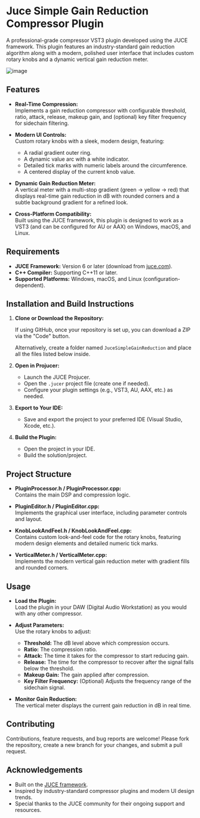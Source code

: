 # Juce Simple Gain Reduction Compressor Plugin

A professional-grade compressor VST3 plugin developed using the JUCE framework. This plugin features an industry-standard gain reduction algorithm along with a modern, polished user interface that includes custom rotary knobs and a dynamic vertical gain reduction meter.

![image](https://github.com/user-attachments/assets/c17bfcd5-7ca8-4ad9-a1fd-37ac46011efc)

## Features

- **Real-Time Compression:**  
  Implements a gain reduction compressor with configurable threshold, ratio, attack, release, makeup gain, and (optional) key filter frequency for sidechain filtering.

- **Modern UI Controls:**  
  Custom rotary knobs with a sleek, modern design, featuring:
  - A radial gradient outer ring.
  - A dynamic value arc with a white indicator.
  - Detailed tick marks with numeric labels around the circumference.
  - A centered display of the current knob value.

- **Dynamic Gain Reduction Meter:**  
  A vertical meter with a multi-stop gradient (green → yellow → red) that displays real-time gain reduction in dB with rounded corners and a subtle background gradient for a refined look.

- **Cross-Platform Compatibility:**  
  Built using the JUCE framework, this plugin is designed to work as a VST3 (and can be configured for AU or AAX) on Windows, macOS, and Linux.

## Requirements

- **JUCE Framework:** Version 6 or later (download from [juce.com](https://juce.com)).
- **C++ Compiler:** Supporting C++11 or later.
- **Supported Platforms:** Windows, macOS, and Linux (configuration-dependent).

## Installation and Build Instructions

1. **Clone or Download the Repository:**

   If using GitHub, once your repository is set up, you can download a ZIP via the "Code" button.

   Alternatively, create a folder named `JuceSimpleGainReduction` and place all the files listed below inside.

2. **Open in Projucer:**

   - Launch the JUCE Projucer.
   - Open the `.jucer` project file (create one if needed).
   - Configure your plugin settings (e.g., VST3, AU, AAX, etc.) as needed.

3. **Export to Your IDE:**

   - Save and export the project to your preferred IDE (Visual Studio, Xcode, etc.).

4. **Build the Plugin:**

   - Open the project in your IDE.
   - Build the solution/project.

## Project Structure

- **PluginProcessor.h / PluginProcessor.cpp:**  
  Contains the main DSP and compression logic.

- **PluginEditor.h / PluginEditor.cpp:**  
  Implements the graphical user interface, including parameter controls and layout.

- **KnobLookAndFeel.h / KnobLookAndFeel.cpp:**  
  Contains custom look-and-feel code for the rotary knobs, featuring modern design elements and detailed numeric tick marks.

- **VerticalMeter.h / VerticalMeter.cpp:**  
  Implements the modern vertical gain reduction meter with gradient fills and rounded corners.

## Usage

- **Load the Plugin:**  
  Load the plugin in your DAW (Digital Audio Workstation) as you would with any other compressor.

- **Adjust Parameters:**  
  Use the rotary knobs to adjust:
  - **Threshold:** The dB level above which compression occurs.
  - **Ratio:** The compression ratio.
  - **Attack:** The time it takes for the compressor to start reducing gain.
  - **Release:** The time for the compressor to recover after the signal falls below the threshold.
  - **Makeup Gain:** The gain applied after compression.
  - **Key Filter Frequency:** (Optional) Adjusts the frequency range of the sidechain signal.

- **Monitor Gain Reduction:**  
  The vertical meter displays the current gain reduction in dB in real time.

## Contributing

Contributions, feature requests, and bug reports are welcome! Please fork the repository, create a new branch for your changes, and submit a pull request.


## Acknowledgements

- Built on the [JUCE framework](https://juce.com).
- Inspired by industry-standard compressor plugins and modern UI design trends.
- Special thanks to the JUCE community for their ongoing support and resources.
